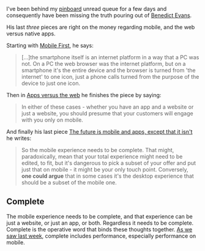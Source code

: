 I've been behind my [pinboard](https://pinboard.in/u:asimpson/) unread queue for a few days and consequently have been missing the truth pouring out of [Benedict Evans](http://www.twitter.com/benedictevans).

His last *three* pieces are right on the money regarding mobile, and the web versus native apps.

Starting with [Mobile First](http://ben-evans.com/benedictevans/2015/5/14/mobile-first), he says:

> \[...\]the smartphone itself is an internet platform in a way that a PC was not. On a PC the web browser was the internet platform, but on a smartphone it's the entire device and the browser is turned from 'the internet' to one icon, just a phone calls turned from the purpose of the device to just one icon.

Then in [Apps versus the web](http://ben-evans.com/benedictevans/2015/5/14/apps-versus-the-web) he finishes the piece by saying:

> In either of these cases - whether you have an app and a website or just a website, you should presume that your customers will engage with you only on mobile.

And finally his last piece [The future is mobile and apps, except that it isn't](http://ben-evans.com/benedictevans/2015/5/17/the-future-is-mobile-and-apps-except-that-it-isnt) he writes:

> So the mobile experience needs to be complete. That might, paradoxically, mean that your total experience might need to be edited, to fit, but it's dangerous to pick a subset of your offer and put just that on mobile - it might be your only touch point. Conversely, **one could argue** that in some cases it's the desktop experience that should be a subset of the mobile one.

## Complete

The mobile experience needs to be complete, and that experience can be just a website, or just an app, or both. Regardless it needs to be complete. Complete is the operative word that binds these thoughts together. [As we saw last week](http://adamsimpson.net/writing/web-performance-and-facebooks-instant-articles), complete includes performance, especially performance on mobile.
